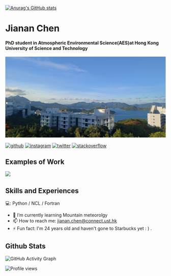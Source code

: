 [![Anurag's GitHub stats](https://github-readme-stats.vercel.app/api?username=JiananChenUST)](https://github.com/anuraghazra/github-readme-stats)

# Jianan Chen 
#### PhD student in Atmospheric Environmental Science(AES)at Hong Kong University of Science and Technology
![PhD student in Atmospheric Environmental Science(AES)](https://github.com/JiananChenUST/JiananChenUST/blob/main/HKUST.png)





[<img src='https://cdn.jsdelivr.net/npm/simple-icons@3.0.1/icons/github.svg' alt='github' height='40'>](https://github.com/JiananChenUST)  [<img src='https://cdn.jsdelivr.net/npm/simple-icons@3.0.1/icons/instagram.svg' alt='instagram' height='40'>](https://www.instagram.com/august_chen_1/)  [<img src='https://cdn.jsdelivr.net/npm/simple-icons@3.0.1/icons/twitter.svg' alt='twitter' height='40'>](https://twitter.com/atmosChen)  [<img src='https://cdn.jsdelivr.net/npm/simple-icons@3.0.1/icons/stackoverflow.svg' alt='stackoverflow' height='40'>](https://stackoverflow.com/users/jianan-chen-hkust)  

## Examples of Work 

<img    src = "https://github.com/JiananChenUST/JiananChenUST/blob/main/cm1out.gif">



## Skills and Experiences 
💻: Python / NCL / Fortran 


- 🌱 I’m currently learning Mountain meteorolgy  
- 📫 How to reach me: jianan.chen@connect.ust.hk 
- ⚡ Fun fact: I'm 24 years old and haven't gone to Starbucks yet  :  ) . 

## Github Stats

![GitHub Activity Graph](https://activity-graph.herokuapp.com/graph?username=JiananChenUST)  

![Profile views](https://gpvc.arturio.dev/JiananChenUST)  

